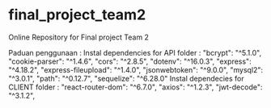 # final_project_team2
Online Repository for Final project Team 2

Paduan penggunaan :
Instal dependencies for API folder :
        "bcrypt": "^5.1.0",
        "cookie-parser": "^1.4.6",
        "cors": "^2.8.5",
        "dotenv": "^16.0.3",
        "express": "^4.18.2",
        "express-fileupload": "^1.4.0",
        "jsonwebtoken": "^9.0.0",
        "mysql2": "^3.0.1",
        "path": "^0.12.7",
        "sequelize": "^6.28.0"
Instal dependecies for CLIENT folder :
        "react-router-dom": "^6.7.0",
        "axios": "^1.2.3",
        "jwt-decode": "^3.1.2",

